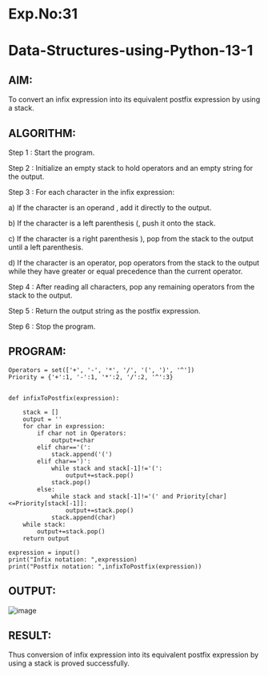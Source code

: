# Exp.No:31  
# Data-Structures-using-Python-13-1


## AIM:

To convert an infix expression into its equivalent postfix expression by using a stack. 

## ALGORITHM:

Step 1 : Start the program.

Step 2 : Initialize an empty stack to hold operators and an empty string for the output.

Step 3 : For each character in the infix expression:

a) If the character is an operand , add it directly to the output.

b) If the character is a left parenthesis (, push it onto the stack.

c) If the character is a right parenthesis ), pop from the stack to the output until a left parenthesis.

d) If the character is an operator, pop operators from the stack to the output while they have greater or equal precedence than the current operator.
           
Step 4 : After reading all characters, pop any remaining operators from the stack to the output.

Step 5 : Return the output string as the postfix expression.

Step 6 : Stop the program.

## PROGRAM:

```
Operators = set(['+', '-', '*', '/', '(', ')', '^'])  
Priority = {'+':1, '-':1, '*':2, '/':2, '^':3} 
 
 
def infixToPostfix(expression): 

    stack = [] 
    output = '' 
    for char in expression:
        if char not in Operators:
            output+=char
        elif char=='(':
            stack.append('(')
        elif char==')':
            while stack and stack[-1]!='(':
                output+=stack.pop()
            stack.pop()
        else:
            while stack and stack[-1]!='(' and Priority[char]<=Priority[stack[-1]]:
                output+=stack.pop()
            stack.append(char)
    while stack:
        output+=stack.pop()
    return output
    
expression = input()
print("Infix notation: ",expression)
print("Postfix notation: ",infixToPostfix(expression))

```


## OUTPUT:

![image](https://github.com/user-attachments/assets/0fdf0065-f275-48b7-ace2-af211b590937)


## RESULT:

Thus conversion of infix expression into its equivalent postfix expression by using a stack is proved successfully.
